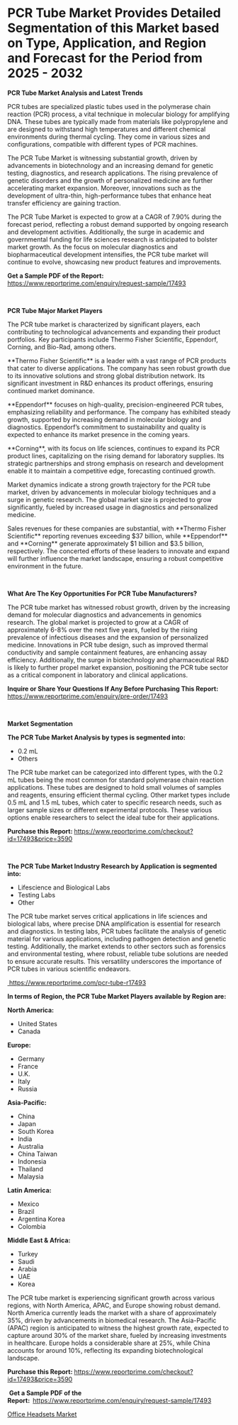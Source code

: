 <p><h1>PCR Tube Market Provides Detailed Segmentation of this Market based on Type, Application, and Region and Forecast for the Period from 2025 - 2032</h1></p><p><strong>PCR Tube Market Analysis and Latest Trends</strong></p>
<p><p>PCR tubes are specialized plastic tubes used in the polymerase chain reaction (PCR) process, a vital technique in molecular biology for amplifying DNA. These tubes are typically made from materials like polypropylene and are designed to withstand high temperatures and different chemical environments during thermal cycling. They come in various sizes and configurations, compatible with different types of PCR machines. </p><p>The PCR Tube Market is witnessing substantial growth, driven by advancements in biotechnology and an increasing demand for genetic testing, diagnostics, and research applications. The rising prevalence of genetic disorders and the growth of personalized medicine are further accelerating market expansion. Moreover, innovations such as the development of ultra-thin, high-performance tubes that enhance heat transfer efficiency are gaining traction.</p><p>The PCR Tube Market is expected to grow at a CAGR of 7.90% during the forecast period, reflecting a robust demand supported by ongoing research and development activities. Additionally, the surge in academic and governmental funding for life sciences research is anticipated to bolster market growth. As the focus on molecular diagnostics and biopharmaceutical development intensifies, the PCR tube market will continue to evolve, showcasing new product features and improvements.</p></p>
<p><strong>Get a Sample PDF of the Report:&nbsp;</strong> <a href="https://www.reportprime.com/enquiry/request-sample/17493?utm_campaign=2952&utm_medium=2&utm_source=Github&utm_content=ia&utm_term=18032025&utm_id=pcr-tube">https://www.reportprime.com/enquiry/request-sample/17493</a></p>
<p>&nbsp;</p>
<p><strong>PCR Tube Major Market Players</strong></p>
<p><p>The PCR tube market is characterized by significant players, each contributing to technological advancements and expanding their product portfolios. Key participants include Thermo Fisher Scientific, Eppendorf, Corning, and Bio-Rad, among others. </p><p>**Thermo Fisher Scientific** is a leader with a vast range of PCR products that cater to diverse applications. The company has seen robust growth due to its innovative solutions and strong global distribution network. Its significant investment in R&D enhances its product offerings, ensuring continued market dominance.</p><p>**Eppendorf** focuses on high-quality, precision-engineered PCR tubes, emphasizing reliability and performance. The company has exhibited steady growth, supported by increasing demand in molecular biology and diagnostics. Eppendorf’s commitment to sustainability and quality is expected to enhance its market presence in the coming years.</p><p>**Corning**, with its focus on life sciences, continues to expand its PCR product lines, capitalizing on the rising demand for laboratory supplies. Its strategic partnerships and strong emphasis on research and development enable it to maintain a competitive edge, forecasting continued growth.</p><p>Market dynamics indicate a strong growth trajectory for the PCR tube market, driven by advancements in molecular biology techniques and a surge in genetic research. The global market size is projected to grow significantly, fueled by increased usage in diagnostics and personalized medicine.</p><p>Sales revenues for these companies are substantial, with **Thermo Fisher Scientific** reporting revenues exceeding $37 billion, while **Eppendorf** and **Corning** generate approximately $1 billion and $3.5 billion, respectively. The concerted efforts of these leaders to innovate and expand will further influence the market landscape, ensuring a robust competitive environment in the future.</p></p>
<p>&nbsp;</p>
<p><strong>What Are The Key Opportunities For PCR Tube Manufacturers?</strong></p>
<p><p>The PCR tube market has witnessed robust growth, driven by the increasing demand for molecular diagnostics and advancements in genomics research. The global market is projected to grow at a CAGR of approximately 6-8% over the next five years, fueled by the rising prevalence of infectious diseases and the expansion of personalized medicine. Innovations in PCR tube design, such as improved thermal conductivity and sample containment features, are enhancing assay efficiency. Additionally, the surge in biotechnology and pharmaceutical R&D is likely to further propel market expansion, positioning the PCR tube sector as a critical component in laboratory and clinical applications.</p></p>
<p><strong>Inquire or Share Your Questions If Any Before Purchasing This Report:</strong> <a href="https://www.reportprime.com/enquiry/pre-order/17493?utm_campaign=2952&utm_medium=2&utm_source=Github&utm_content=ia&utm_term=18032025&utm_id=pcr-tube">https://www.reportprime.com/enquiry/pre-order/17493</a></p>
<p>&nbsp;</p>
<p><strong>Market Segmentation</strong></p>
<p><strong>The PCR Tube Market Analysis by types is segmented into:</strong></p>
<p><ul><li>0.2 mL</li><li>Others</li></ul></p>
<p><p>The PCR tube market can be categorized into different types, with the 0.2 mL tubes being the most common for standard polymerase chain reaction applications. These tubes are designed to hold small volumes of samples and reagents, ensuring efficient thermal cycling. Other market types include 0.5 mL and 1.5 mL tubes, which cater to specific research needs, such as larger sample sizes or different experimental protocols. These various options enable researchers to select the ideal tube for their applications.</p></p>
<p><strong>Purchase this Report:&nbsp;</strong><a href="https://www.reportprime.com/checkout?id=17493&price=3590&utm_campaign=2952&utm_medium=2&utm_source=Github&utm_content=ia&utm_term=18032025&utm_id=pcr-tube">https://www.reportprime.com/checkout?id=17493&price=3590</a></p>
<p>&nbsp;</p>
<p><strong>The PCR Tube Market Industry Research by Application is segmented into:</strong></p>
<p><ul><li>Lifescience and Biological Labs</li><li>Testing Labs</li><li>Other</li></ul></p>
<p><p>The PCR tube market serves critical applications in life sciences and biological labs, where precise DNA amplification is essential for research and diagnostics. In testing labs, PCR tubes facilitate the analysis of genetic material for various applications, including pathogen detection and genetic testing. Additionally, the market extends to other sectors such as forensics and environmental testing, where robust, reliable tube solutions are needed to ensure accurate results. This versatility underscores the importance of PCR tubes in various scientific endeavors.</p></p>
<p><a href="https://www.reportprime.com/pcr-tube-r17493?utm_campaign=2952&utm_medium=2&utm_source=Github&utm_content=ia&utm_term=18032025&utm_id=pcr-tube">&nbsp;https://www.reportprime.com/pcr-tube-r17493</a></p>
<p><strong>In terms of Region, the PCR Tube Market Players available by Region are:</strong></p>
<p>
    <p> <strong> North America: </strong>
        <ul>
            <li>United States</li>
            <li>Canada</li>
        </ul>
        </p> 
    <p> <strong> Europe: </strong>
        <ul>
            <li>Germany</li>
            <li>France</li>
            <li>U.K.</li>
            <li>Italy</li>
            <li>Russia</li>
        </ul>
        </p> 
    <p> <strong> Asia-Pacific: </strong>
        <ul>
            <li>China</li>
            <li>Japan</li>
            <li>South Korea</li>
            <li>India</li>
            <li>Australia</li>
            <li>China Taiwan</li>
            <li>Indonesia</li>
            <li>Thailand</li>
            <li>Malaysia</li>
        </ul>
        </p> 
    <p> <strong> Latin America: </strong>
        <ul>
            <li>Mexico</li>
            <li>Brazil</li>
            <li>Argentina Korea</li>
            <li>Colombia</li>
        </ul>
        </p> 
    <p> <strong> Middle East & Africa: </strong>
        <ul>
            <li>Turkey</li>
            <li>Saudi</li>
            <li>Arabia</li>
            <li>UAE</li>
            <li>Korea</li>
        </ul>
    </p>
    </p>
<p><p>The PCR tube market is experiencing significant growth across various regions, with North America, APAC, and Europe showing robust demand. North America currently leads the market with a share of approximately 35%, driven by advancements in biomedical research. The Asia-Pacific (APAC) region is anticipated to witness the highest growth rate, expected to capture around 30% of the market share, fueled by increasing investments in healthcare. Europe holds a considerable share at 25%, while China accounts for around 10%, reflecting its expanding biotechnological landscape.</p></p>
<p><strong>Purchase this Report: </strong><a href="https://www.reportprime.com/checkout?id=17493&price=3590&utm_campaign=2952&utm_medium=2&utm_source=Github&utm_content=ia&utm_term=18032025&utm_id=pcr-tube">https://www.reportprime.com/checkout?id=17493&price=3590</a></p>
<p>&nbsp;<strong>Get a Sample PDF of the Report:&nbsp;&nbsp;</strong><a href="https://www.reportprime.com/enquiry/request-sample/17493?utm_campaign=2952&utm_medium=2&utm_source=Github&utm_content=ia&utm_term=18032025&utm_id=pcr-tube">https://www.reportprime.com/enquiry/request-sample/17493</a></p>
<p><strong></strong></p>
<p><p><a href="https://github.com/ezahdyre/Market-Research-Report-List-1/blob/main/office-headsets-market.md?utm_campaign=2952&utm_medium=2&utm_source=Github&utm_content=ia&utm_term=18032025&utm_id=pcr-tube">Office Headsets Market</a></p></p>